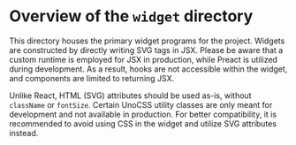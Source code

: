# Overview of the `widget` directory

This directory houses the primary widget programs for the project.
Widgets are constructed by directly writing SVG tags in JSX.
Please be aware that a custom runtime is employed for JSX in production, while Preact is utilized during development.
As a result, hooks are not accessible within the widget, and components are limited to returning JSX.

Unlike React, HTML (SVG) attributes should be used as-is, without `className` or `fontSize`.
Certain UnoCSS utility classes are only meant for development and not available in production.
For better compatibility, it is recommended to avoid using CSS in the widget and utilize SVG attributes instead.
